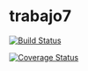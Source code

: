 # trabajo7

[![Build Status](https://travis-ci.org/juanlrcricci/trabajo7.svg?branch=master)](https://travis-ci.org/juanlrcricci/trabajo7)

[![Coverage Status](https://coveralls.io/repos/github/juanlrcricci/trabajo7/badge.svg?branch=master)](https://coveralls.io/github/juanlrcricci/trabajo7?branch=master)